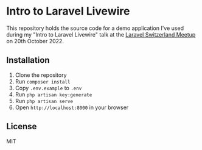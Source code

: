 # Intro to Laravel Livewire

This repository holds the source code for a demo application I've used during my "Intro to Laravel Livewire" talk at the [Laravel Switzerland Meetup](https://www.meetup.com/de-DE/laravel-switzerland-meetup/events/288473420/) on 20th October 2022.

## Installation

1. Clone the repository
2. Run `composer install`
3. Copy `.env.example` to `.env`
4. Run `php artisan key:generate`
5. Run `php artisan serve`
6. Open `http://localhost:8000` in your browser

## License

MIT
